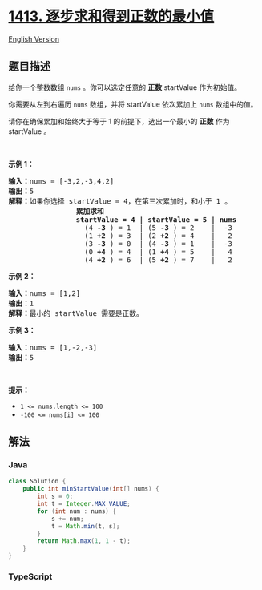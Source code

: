 # [1413. 逐步求和得到正数的最小值](https://leetcode.cn/problems/minimum-value-to-get-positive-step-by-step-sum)

[English Version](/solution/1400-1499/1413.Minimum%20Value%20to%20Get%20Positive%20Step%20by%20Step%20Sum/README_EN.md)

## 题目描述

<!-- 这里写题目描述 -->

<p>给你一个整数数组 <code>nums</code>&nbsp;。你可以选定任意的&nbsp;<strong>正数</strong> startValue 作为初始值。</p>

<p>你需要从左到右遍历 <code>nums</code>&nbsp;数组，并将 startValue 依次累加上&nbsp;<code>nums</code>&nbsp;数组中的值。</p>

<p>请你在确保累加和始终大于等于 1 的前提下，选出一个最小的&nbsp;<strong>正数</strong>&nbsp;作为 startValue 。</p>

<p>&nbsp;</p>

<p><strong>示例 1：</strong></p>

<pre>
<strong>输入：</strong>nums = [-3,2,-3,4,2]
<strong>输出：</strong>5
<strong>解释：</strong>如果你选择 startValue = 4，在第三次累加时，和小于 1 。
<strong>                累加求和
&nbsp;               startValue = 4 | startValue = 5 | nums
</strong>&nbsp;                 (4 <strong>-3</strong> ) = 1  | (5 <strong>-3</strong> ) = 2    |  -3
&nbsp;                 (1 <strong>+2</strong> ) = 3  | (2 <strong>+2</strong> ) = 4    |   2
&nbsp;                 (3 <strong>-3</strong> ) = 0  | (4 <strong>-3</strong> ) = 1    |  -3
&nbsp;                 (0 <strong>+4</strong> ) = 4  | (1 <strong>+4</strong> ) = 5    |   4
&nbsp;                 (4 <strong>+2</strong> ) = 6  | (5 <strong>+2</strong> ) = 7    |   2
</pre>

<p><strong>示例 2：</strong></p>

<pre>
<strong>输入：</strong>nums = [1,2]
<strong>输出：</strong>1
<strong>解释：</strong>最小的 startValue 需要是正数。
</pre>

<p><strong>示例 3：</strong></p>

<pre>
<strong>输入：</strong>nums = [1,-2,-3]
<strong>输出：</strong>5
</pre>

<p>&nbsp;</p>

<p><strong>提示：</strong></p>

<ul>
	<li><code>1 &lt;= nums.length &lt;= 100</code></li>
	<li><code>-100 &lt;= nums[i] &lt;= 100</code></li>
</ul>

## 解法

### **Java**

```java
class Solution {
    public int minStartValue(int[] nums) {
        int s = 0;
        int t = Integer.MAX_VALUE;
        for (int num : nums) {
            s += num;
            t = Math.min(t, s);
        }
        return Math.max(1, 1 - t);
    }
}
```

### **TypeScript**

